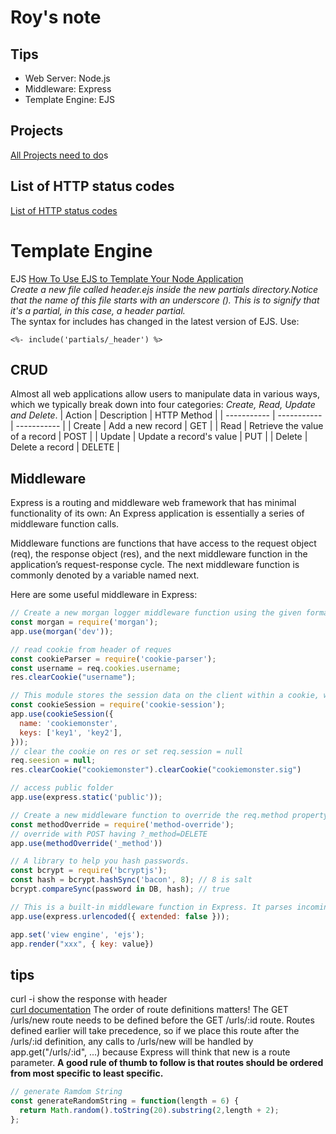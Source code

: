 # Roy's note

## Tips
- Web Server: Node.js
- Middleware: Express
- Template Engine: EJS

## Projects
[All Projects need to do](https://web.compass.lighthouselabs.ca/projects)s

## List of HTTP status codes
[List of HTTP status codes](https://en.wikipedia.org/wiki/List_of_HTTP_status_codes#4xx_Client_Error)

# Template Engine
EJS [How To Use EJS to Template Your Node Application](https://www.digitalocean.com/community/tutorials/how-to-use-ejs-to-template-your-node-application)  
*Create a new file called _header.ejs inside the new partials directory.Notice that the name of this file starts with an underscore (_). This is to signify that it's a partial, in this case, a header partial.*  
The syntax for includes has changed in the latest version of EJS. Use:
```
<%- include('partials/_header') %>
```

## CRUD
Almost all web applications allow users to manipulate data in various ways, which we typically break down into four categories: *Create, Read, Update and Delete*.
| Action      | Description | HTTP Method | 
| ----------- | ----------- | ----------- |
| Create      | Add a new record       | GET |
| Read        | Retrieve the value of a record        | POST |
| Update      | Update a record's value        | PUT |
| Delete      | 	Delete a record        | DELETE |

## Middleware
Express is a routing and middleware web framework that has minimal functionality of its own: An Express application is essentially a series of middleware function calls.

Middleware functions are functions that have access to the request object (req), the response object (res), and the next middleware function in the application’s request-response cycle. The next middleware function is commonly denoted by a variable named next.

Here are some useful middleware in Express:
```javascript
// Create a new morgan logger middleware function using the given format and options. 
const morgan = require('morgan');
app.use(morgan('dev'));

// read cookie from header of reques
const cookieParser = require('cookie-parser');
const username = req.cookies.username;
res.clearCookie("username");

// This module stores the session data on the client within a cookie, while a module like express-session stores only a session identifier on the client within a cookie and stores the session data on the server, typically in a database.
const cookieSession = require('cookie-session');
app.use(cookieSession({
  name: 'cookiemonster',
  keys: ['key1', 'key2'],
}));
// clear the cookie on res or set req.session = null
req.seesion = null;
res.clearCookie("cookiemonster").clearCookie("cookiemonster.sig")

// access public folder
app.use(express.static('public'));

// Create a new middleware function to override the req.method property with a new value. 
const methodOverride = require('method-override');
// override with POST having ?_method=DELETE
app.use(methodOverride('_method'))

// A library to help you hash passwords.
const bcrypt = require('bcryptjs');
const hash = bcrypt.hashSync('bacon', 8); // 8 is salt
bcrypt.compareSync(password in DB, hash); // true

// This is a built-in middleware function in Express. It parses incoming requests with urlencoded payloads and is based on body-parser.
app.use(express.urlencoded({ extended: false }));

app.set('view engine', 'ejs');
app.render("xxx", { key: value})
```


## tips
curl -i <url> show the response with header  
[curl documentation](https://curl.se/docs/manpage.html)
The order of route definitions matters! The GET /urls/new route needs to be defined before the GET /urls/:id route. Routes defined earlier will take precedence, so if we place this route after the /urls/:id definition, any calls to /urls/new will be handled by app.get("/urls/:id", ...) because Express will think that new is a route parameter. **A good rule of thumb to follow is that routes should be ordered from most specific to least specific.**


```javascript
// generate Ramdom String
const generateRandomString = function(length = 6) {
  return Math.random().toString(20).substring(2,length + 2);
};
```